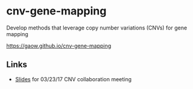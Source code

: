 # cnv-gene-mapping
 Develop methods that leverage copy number variations (CNVs) for gene mapping
 
 https://gaow.github.io/cnv-gene-mapping
 
 ## Links
 * [Slides](https://www.overleaf.com/8687161qzfgsmmjwvzy) for 03/23/17 CNV collaboration meeting
